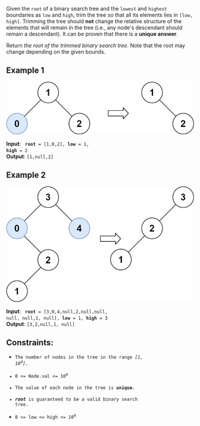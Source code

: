 Given the `root` of a binary search tree and the `lowest` and `highest` boundaries as `low` and `high`, 
trim the tree so that all its elements lies in `[low, high]`. Trimming the tree should **not** change the relative structure 
of the elements that will remain in the tree (i.e., any node's descendant should remain a descendant). 
It can be proven that there is a **unique answer**.

Return *the root of the trimmed binary search tree.* 
Note that the root may change depending on the given bounds.

## Example 1

<img src="trim1.jpg" />

**Input**: <code> <b>root</b> = [1,0,2], 
                    <b>low</b> = 1, 
                    <b>high</b> = 2 </code> <br />
**Output**: `[1,null,2]`

## Example 2

<img src="trim2.jpg" />

**Input**: <code> <b>root</b> = [3,0,4,null,2,null,null, null, null,1, null], 
                <b>low</b> = 1, 
                <b>high</b> = 3 </code> <br />
**Output**: `[3,2,null,1, null]`


Constraints:
----------------
*    <code>The number of nodes in the tree in the range <em>[1, 10<sup>4</sup>]</em>.
*    0 <= Node.val <= 10<sup>4</sup>
*    The value of each node in the tree is <b>unique</b>.
*    <b><em>root</em></b> is guaranteed to be a valid binary search tree.
*    0 <= low <= high <= 10<sup>4</sup> </code>
